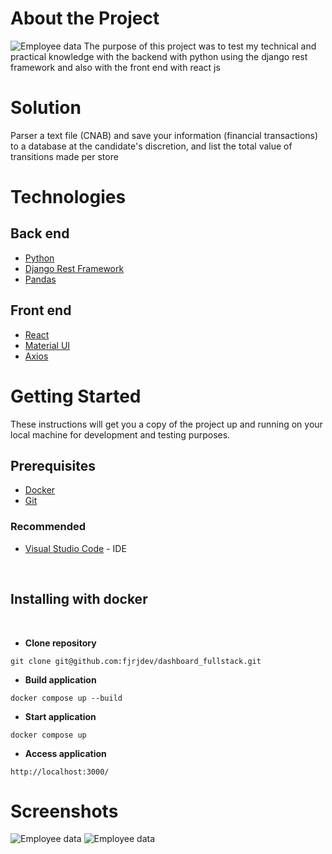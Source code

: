 # About the Project

![Employee data](https://i.imgur.com/p0Imlrp.png)
The purpose of this project was to test my technical and practical knowledge with the backend with python using the django rest framework and also with the front end with react js

# Solution

Parser a text file (CNAB) and save your information (financial transactions) to a database at the candidate's discretion, and list the total value of transitions made per store

# Technologies

## Back end

- [Python](https://www.python.org/)
- [Django Rest Framework](https://www.django-rest-framework.org/)
- [Pandas](https://pandas.pydata.org/)

## Front end

- [React](https://reactjs.org/)
- [Material UI](https://mui.com/)
- [Axios](https://axios-http.com/)

# Getting Started

These instructions will get you a copy of the project up and running on your local machine for development and testing purposes.

## Prerequisites

- [Docker](https://www.docker.com/)
- [Git](https://git-scm.com/downloads)

### Recommended

- [Visual Studio Code](https://code.visualstudio.com/Download) - IDE

<br>

## Installing with docker

<br>

- **Clone repository**

```
git clone git@github.com:fjrjdev/dashboard_fullstack.git
```

- **Build application**

```
docker compose up --build
```

- **Start application**

```
docker compose up
```

- **Access application**

```
http://localhost:3000/
```

# Screenshots

![Employee data](https://i.imgur.com/ajiKP6u.png)
![Employee data](https://i.imgur.com/QBhPgIu.png)
